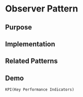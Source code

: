 # Observer Pattern

## Purpose
    

## Implementation
      

## Related Patterns
    

## Demo
    KPI(Key Performance Indicators)
    

